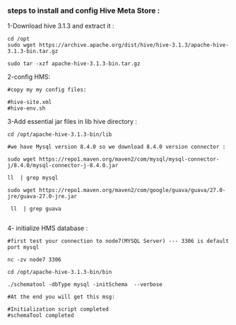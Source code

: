 
### steps to install and config Hive Meta Store :

1-Download hive 3.1.3 and extract it :
```
cd /opt
sudo wget https://archive.apache.org/dist/hive/hive-3.1.3/apache-hive-3.1.3-bin.tar.gz

sudo tar -xzf apache-hive-3.1.3-bin.tar.gz
```

2-config HMS:

```
#copy my my config files:

#hive-site.xml
#hive-env.sh

```

3-Add essential jar files in lib hive directory  :
```
cd /opt/apache-hive-3.1.3-bin/lib

#we have Mysql version 8.4.0 so we download 8.4.0 version connector :

sudo wget https://repo1.maven.org/maven2/com/mysql/mysql-connector-j/8.4.0/mysql-connector-j-8.4.0.jar

ll  | grep mysql

sudo wget https://repo1.maven.org/maven2/com/google/guava/guava/27.0-jre/guava-27.0-jre.jar

 ll  | grep guava
 
```

4- initialize HMS database :

```
#first test your connection to node7(MYSQL Server) --- 3306 is default port mysql

nc -zv node7 3306

cd /opt/apache-hive-3.1.3-bin/bin

./schematool -dbType mysql -initSchema  --verbose

#At the end you will get this msg:

#Initialization script completed
#schemaTool completed

```


